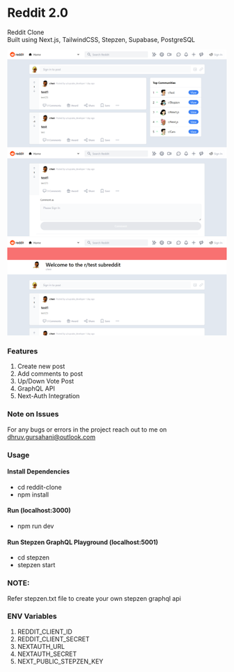# Reddit 2.0

Reddit Clone  
Built using Next.js, TailwindCSS, Stepzen, Supabase, PostgreSQL

![Home Page](/screenshots/home.png?raw=true)
![Single Post Page](/screenshots/singlePost.png?raw=true)
![Subreddit Page](/screenshots/subreddit.png?raw=true)

### Features

1. Create new post
2. Add comments to post
3. Up/Down Vote Post
4. GraphQL API
5. Next-Auth Integration

### Note on Issues

For any bugs or errors in the project reach out to me on dhruv.gursahani@outlook.com

### Usage

#### Install Dependencies

- cd reddit-clone
- npm install

#### Run (localhost:3000)

- npm run dev

#### Run Stepzen GraphQL Playground (localhost:5001)

- cd stepzen
- stepzen start

### NOTE:

Refer stepzen.txt file to create your own stepzen graphql api

### ENV Variables

1. REDDIT_CLIENT_ID
2. REDDIT_CLIENT_SECRET
3. NEXTAUTH_URL
4. NEXTAUTH_SECRET
5. NEXT_PUBLIC_STEPZEN_KEY
